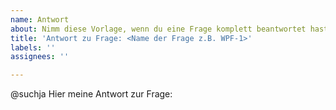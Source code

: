 ```yaml
---
name: Antwort
about: Nimm diese Vorlage, wenn du eine Frage komplett beantwortet hast und Rückmeldung haben möchtest!
title: 'Antwort zu Frage: <Name der Frage z.B. WPF-1>'
labels: ''
assignees: ''

---
```


@suchja Hier meine Antwort zur Frage: *<bitte Namen der Frage einsetzen z.B. WPF-1>*

<Hier kannst du nun deine Antwort schreiben>
